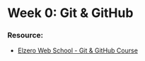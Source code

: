 # Week 0: **Git & GitHub**  
### Resource:  
- [Elzero Web School - Git & GitHub Course](https://youtube.com/playlist?list=PLDoPjvoNmBAw4eOj58MZPakHjaO3frVMF&si=uVK8H8QEaYueYyw2)  
